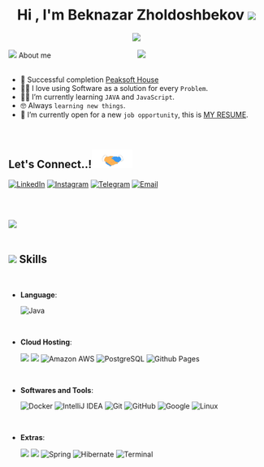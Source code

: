 <h1 align="center">Hi , I'm Beknazar Zholdoshbekov <img src="https://media.giphy.com/media/hvRJCLFzcasrR4ia7z/giphy.gif" width="35"></h1>

<p align="center">
  <a href="https://github.com/DenverCoder1/readme-typing-svg"><img src="https://readme-typing-svg.herokuapp.com?font=Time+New+Roman&color=%23C8BE25&size=25&center=true&vCenter=true&width=600&height=100&lines=Full+Stack+Developer;Always+learning+new+things"></a>
</p>
 <picture><img src = "https://github.com/7oSkaaa/7oSkaaa/blob/main/Images/about_me.gif?raw=true" width = 50px></picture> About me
<picture> <img align="right" src="https://github.com/7oSkaaa/7oSkaaa/blob/main/Images/Right_Side.gif?raw=true" width = 250px></picture>
<br><br>

- :bookmark_tabs: Successful completion [Peaksoft House](https://www.google.com/search?q=peaksoft+house+%D0%B1%D0%B8%D1%88%D0%BA%D0%B5%D0%BA&sca_esv=ac096cdb2ad9c657&sxsrf=ADLYWIJVHSuJ_9lmnnExCfqri6DO11aUIQ%3A1715590497517&ei=YdVBZpaEH4Xg7_UP8ZqniA0&oq=Peaksoft+hou&gs_lp=Egxnd3Mtd2l6LXNlcnAiDFBlYWtzb2Z0IGhvdSoCCARIAFAAWABwAHgAkAEAmAEAoAEAqgEAuAEDyAEAmAIAoAIAmAMAkgcAoAcA&sclient=gws-wiz-serp)
- :technologist: I love using Software as a solution for every `Problem`.
- :student: I’m currently learning `JAVA` and `JavaScript`.
- :nerd_face: Always `learning new things`.
- :thinking: I’m currently open for a new `job opportunity`, this is [MY RESUME](https://drive.google.com/file/d/1jG1EqWP0spkTx6kmxCjGoBbQEySJiJ7p/view?usp=sharing).
<br>

## <b> Let's Connect..!</b><img src="https://github.com/0xAbdulKhalid/0xAbdulKhalid/raw/main/assets/mdImages/handshake.gif" width ="80">

[![LinkedIn](https://camo.githubusercontent.com/9b790b877aa42fd18f7761f4dab9ece1d3a333edd417d2c5a8665dad25775d0b/68747470733a2f2f696d672e736869656c64732e696f2f62616467652f4c696e6b6564496e2d3734363942363f7374796c653d666f722d7468652d6261646765266c6f676f3d6c696e6b6564696e266c6f676f436f6c6f723d7768697465)](https://www.linkedin.com/in/b-zholdoshbekov/)
[![Instagram](https://camo.githubusercontent.com/bd9f7dca0761a6d047e0177ffcf86575906d3b867d739bc6024a2290c22659d9/68747470733a2f2f696d672e736869656c64732e696f2f62616467652f496e7374616772616d2d4144383843363f7374796c653d666f722d7468652d6261646765266c6f676f3d496e7374616772616d266c6f676f436f6c6f723d7768697465)](http://www.instagram.com/beqishh)
[![Telegram](https://camo.githubusercontent.com/1523e23c303d1061a3f3713cae5f130ba2ac8f0d02ed2149413d7a25d8ef5fc5/68747470733a2f2f696d672e736869656c64732e696f2f62616467652f54656c656772616d2d4531414644313f7374796c653d666f722d7468652d6261646765266c6f676f3d54656c656772616d266c6f676f436f6c6f723d7768697465)](https://t.me/beqishh)
[![Email](https://camo.githubusercontent.com/bd1561f485db3d1a2f6cc7812e913acc609067a57b4bcbf1581871ccf770447b/68747470733a2f2f696d672e736869656c64732e696f2f62616467652f456d61696c2d4646443045433f7374796c653d666f722d7468652d6261646765266c6f676f3d476d61696c266c6f676f436f6c6f723d666666)](mailto:beknazarzholdoshbekov1@gmail.com)

<p align="center">
  
<br><br>

<img src="https://user-images.githubusercontent.com/73097560/115834477-dbab4500-a447-11eb-908a-139a6edaec5c.gif"><br><br>

## <img src="https://media2.giphy.com/media/QssGEmpkyEOhBCb7e1/giphy.gif?cid=ecf05e47a0n3gi1bfqntqmob8g9aid1oyj2wr3ds3mg700bl&rid=giphy.gif" width ="25"><b> Skills</b>
<br>


- **Language**:

   ![Java](https://camo.githubusercontent.com/26e74d6ef4bb4726fc8f8a6b3d4136376d691ecf85c8d3b464bfbf4259e5698d/68747470733a2f2f696d672e736869656c64732e696f2f62616467652f6a6176612d2532334544384230302e7376673f7374796c653d666f722d7468652d6261646765266c6f676f3d6a617661266c6f676f436f6c6f723d7768697465)

<br>

- **Cloud Hosting**:
  
    ![](https://img.shields.io/badge/Postman-FF6C37?style=for-the-badge&logo=Postman&logoColor=white)
    ![](https://img.shields.io/badge/Swagger-85EA2D?style=for-the-badge&logo=Swagger&logoColor=white)
    ![Amazon AWS](https://img.shields.io/badge/Amazon_AWS-FF9900?style=for-the-badge&logo=amazonaws&logoColor=white)
    ![PostgreSQL](https://img.shields.io/badge/PostgreSQL-316192?style=for-the-badge&logo=postgresql&logoColor=white)
    ![Github Pages](https://img.shields.io/badge/GitHub%20Pages-%23327FC7.svg?style=for-the-badge&logo=github&logoColor=white)
    
<br>

- **Softwares and Tools**:
  
    ![Docker](https://img.shields.io/badge/Docker-2CA5E0?style=for-the-badge&logo=docker&logoColor=white)
    ![IntelliJ IDEA](https://img.shields.io/badge/IntelliJ_IDEA-000000.svg?style=for-the-badge&logo=intellij-idea&logoColor=white)
    ![Git](https://img.shields.io/badge/git-%23F05033.svg?style=for-the-badge&logo=git&logoColor=white)
    ![GitHub](https://img.shields.io/badge/github-%23121011.svg?style=for-the-badge&logo=github&logoColor=white)
    ![Google](https://img.shields.io/badge/google-%234285F4.svg?style=for-the-badge&logo=google&logoColor=white)
    ![Linux](https://img.shields.io/badge/Linux-FCC624?style=for-the-badge&logo=linux&logoColor=black) 

<br>

- **Extras**:
  
    ![](https://img.shields.io/badge/JWT-black?style=for-the-badge&logo=JSON%20web%20tokens)
    ![](https://img.shields.io/badge/gradle-02303A?style=for-the-badge&logo=gradle&logoColor=white)
    ![Spring](https://img.shields.io/badge/Spring-6DB33F?style=for-the-badge&logo=spring&logoColor=white)
    ![Hibernate](https://img.shields.io/badge/Hibernate-59666C?style=for-the-badge&logo=Hibernate&logoColor=white)
    ![Terminal](https://img.shields.io/badge/Terminal-%23054020?style=for-the-badge&logo=gnu-bash&logoColor=white)
